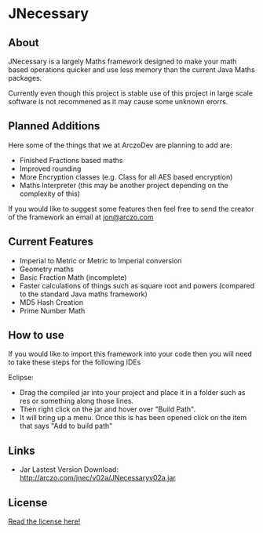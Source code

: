 # JNecessary

About
------
JNecessary is a largely Maths framework designed to make your math based operations quicker and use less memory than the current
Java Maths packages.

Currently even though this project is stable use of this project in large scale software is not recommened as it may cause some unknown erorrs.

Planned Additions
------------
Here some of the things that we at ArczoDev are planning to add are:
 - Finished Fractions based maths
 - Improved rounding
 - More Encryption classes (e.g. Class for all AES based encryption)
 - Maths Interpreter (this may be another project depending on the complexity of this)

If you would like to suggest some features then feel free to send the creator of the framework an email at jon@arczo.com

Current Features
-------------
 - Imperial to Metric or Metric to Imperial conversion
 - Geometry maths
 - Basic Fraction Math (incomplete)
 - Faster calculations of things such as square root and powers (compared to the standard Java maths framework)
 - MD5 Hash Creation
 - Prime Number Math

How to use
-----------
If you would like to import this framework into your code then you will need to take these steps for the following IDEs

Eclipse:
 - Drag the compiled jar into your project and place it in a folder such as res or something along those lines.
 - Then right click on the jar and hover over "Build Path".
 - It will bring up a menu. Once this is has been opened click on the item that says "Add to build path"

Links
--------
 - Jar Lastest Version Download: http://arczo.com/jnec/v02a/JNecessaryv02a.jar
 
License
--------
[Read the license here!](license.text)
